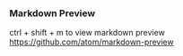 ### Markdown Preview
ctrl + shift + m to view markdown preview
https://github.com/atom/markdown-preview
